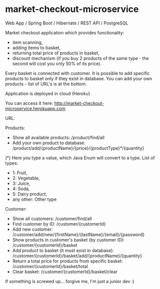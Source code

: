 # market-checkout-microservice

Web App / Spring Boot / Hibernate / REST API / PostgreSQL

Market checkout application which provides functionality: 

- item scanning, 
- adding items to basket,
- returning total price of products in basket,
- discount mechanism (if you buy 2 products of the same type - the second will cost you only 50% of its price).

Every basket is connected with customer.
It is possible to add specific products to basket only if they exist in database. You can add your own products - list of URL's is at the bottom.

Application is deployed in cloud (Heroku)

You can access it here:
http://market-checkout-microservice.herokuapp.com

URL:

Products:

- Show all available products: /product/find/all
- Add your own product to database: /product/add/{productName}/{price}/{productType}*/{quantity}

(*) Here you type a value, which Java Enum will convert to a type. 
  List of types:
  
  - 1: Fruit,
  - 2: Vegetable,
  - 3: Juice,
  - 4: Soda,
  - 5: Dairy product,
  - any other: Other type

Customer:

- Show all customers: /customer/find/all
- Find customer by ID: /customer/{customerId}
- Add new customer: /customer/add/new/{firstName}/{lastName}/{email}/{password}
- Show products in customer's basket (by customer ID): /customer/{customerId}/basket
- Add product to basket (it must exist in database): /customer/{customerId}/basket/add/{productName}/{quantity}
- Return a total price for products from specific basket: /customer/{customerId}/basket/total
- Clear basket: /customer/{customerId}/basket/clear


If something is screwed up... forgive me, I'm just a junior dev :)
